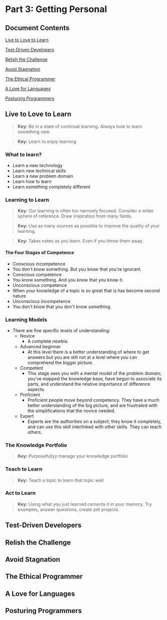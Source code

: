 # Part 3: Getting Personal

## Document Contents

[Live to Love to Learn](#live-to-love-to-learn)

[Test-Driven Developers](#test-driven-developers)

[Relish the Challenge](#relish-the-challenge)

[Avoid Stagnation](#avoid-stagnation)

[The Ethical Programmer](#the-ethical-programmer)

[A Love for Languages](#a-love-for-languages)

[Posturing Programmers](#posturing-programmers)

## Live to Love to Learn

> **Key:** Be in a state of continual learning. Always look to learn something new.

> **Key:** Learn to enjoy learning

### What to learn?

  * Learn a new technology
  * Learn new technical skills
  * Learn a new problem domain
  * Learn how to learn
  * Learn something completely different
  
### Learning to Learn

> **Key:** Our learning is often too narrowly focused. Consider a wider sphere of reference. Draw inspiration from many fields.

> **Key:**  Use as many sources as possible to improve the quality of your learning.

> **Key:**  Takes notes as you learn. Even if you throw them away.

####  The Four Stages of Competence

 * Conscious incompetence
  * You don't know something. But you know that you're ignorant.
 * Conscious competence
  * You know something. And you know that you know it.
 * Unconscious competence
  * When your knowledge of a topic is so great that is has become second nature
 * Unconscious incompetence
  * You don't know that you don't know something.
    
### Learning Models

  * There are five specific levels of understanding:
    * Novice
      * A complete newbie.
    * Advanced beginner
      * At this level there is a better understanding of where to get answers but you are still not at a level where you can comprehend the bigger picture.
    * Competent
      * This stage sees you with a mental model of the problem domain; you've mapped the knowledge base, have begun to associate its parts, and understand the relative importance of difference aspects.
    * Proficient
      * Proficient people move beyond competency. They have a much better understanding of the big picture, and are frustrated with the simplifications that the novice needed.
    * Expert
      * Experts are the authorities on a subject; they know it completely, and can use this skill interlinked with other skills. They can teach others.

### The Knowledge Portfolio

> **Key:**  Purposefullyy manage your knowledge portfolio

### Teach to Learn

> **Key:**  Teach a topic to learn that topic well

### Act to Learn

> **Key:**  Using what you just learned cements it in your memory. Try examples, answer questions, create pet projects.

## Test-Driven Developers

## Relish the Challenge

## Avoid Stagnation

## The Ethical Programmer

## A Love for Languages

## Posturing Programmers
